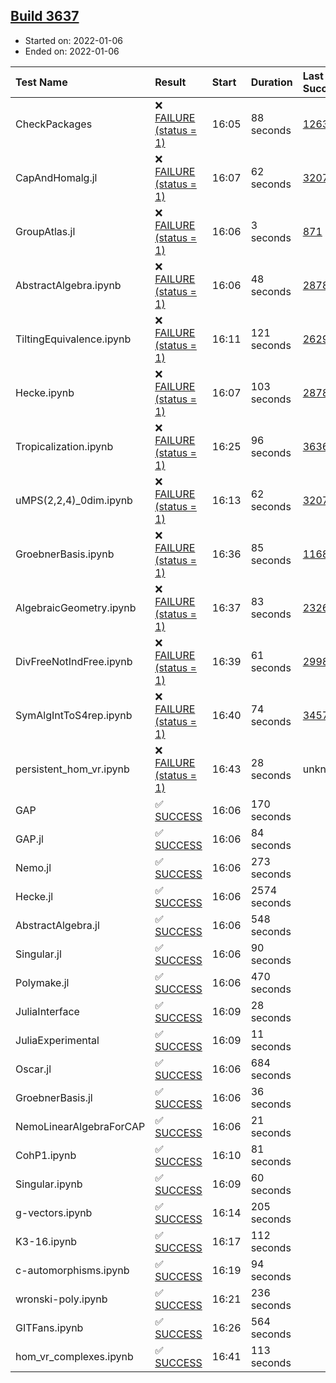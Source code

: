 ## [Build 3637](https://oscarci.mathematik.uni-kl.de/job/oscar-stable/3637/)

* Started on: 2022-01-06
* Ended on: 2022-01-06

| Test Name    | Result | Start | Duration | Last Success | First Failure |
|:-------------|:-------|:------|:---------|:-------------|:--------------|
| CheckPackages | ❌ [FAILURE (status = 1)](https://oscarci.mathematik.uni-kl.de/job/oscar-stable/3637/artifact/logs/build-3637/CheckPackages.log) | 16:05 | 88 seconds | [1263](https://oscarci.mathematik.uni-kl.de/job/oscar-stable/1263/) | [1264](https://oscarci.mathematik.uni-kl.de/job/oscar-stable/1264/) |
| CapAndHomalg.jl | ❌ [FAILURE (status = 1)](https://oscarci.mathematik.uni-kl.de/job/oscar-stable/3637/artifact/logs/build-3637/CapAndHomalg.jl.log) | 16:07 | 62 seconds | [3207](https://oscarci.mathematik.uni-kl.de/job/oscar-stable/3207/) | [3208](https://oscarci.mathematik.uni-kl.de/job/oscar-stable/3208/) |
| GroupAtlas.jl | ❌ [FAILURE (status = 1)](https://oscarci.mathematik.uni-kl.de/job/oscar-stable/3637/artifact/logs/build-3637/GroupAtlas.jl.log) | 16:06 | 3 seconds | [871](https://oscarci.mathematik.uni-kl.de/job/oscar-stable/871/) | [872](https://oscarci.mathematik.uni-kl.de/job/oscar-stable/872/) |
| AbstractAlgebra.ipynb | ❌ [FAILURE (status = 1)](https://oscarci.mathematik.uni-kl.de/job/oscar-stable/3637/artifact/logs/build-3637/AbstractAlgebra.ipynb.log) | 16:06 | 48 seconds | [2878](https://oscarci.mathematik.uni-kl.de/job/oscar-stable/2878/) | [2879](https://oscarci.mathematik.uni-kl.de/job/oscar-stable/2879/) |
| TiltingEquivalence.ipynb | ❌ [FAILURE (status = 1)](https://oscarci.mathematik.uni-kl.de/job/oscar-stable/3637/artifact/logs/build-3637/TiltingEquivalence.ipynb.log) | 16:11 | 121 seconds | [2629](https://oscarci.mathematik.uni-kl.de/job/oscar-stable/2629/) | [2630](https://oscarci.mathematik.uni-kl.de/job/oscar-stable/2630/) |
| Hecke.ipynb | ❌ [FAILURE (status = 1)](https://oscarci.mathematik.uni-kl.de/job/oscar-stable/3637/artifact/logs/build-3637/Hecke.ipynb.log) | 16:07 | 103 seconds | [2878](https://oscarci.mathematik.uni-kl.de/job/oscar-stable/2878/) | [2879](https://oscarci.mathematik.uni-kl.de/job/oscar-stable/2879/) |
| Tropicalization.ipynb | ❌ [FAILURE (status = 1)](https://oscarci.mathematik.uni-kl.de/job/oscar-stable/3637/artifact/logs/build-3637/Tropicalization.ipynb.log) | 16:25 | 96 seconds | [3636](https://oscarci.mathematik.uni-kl.de/job/oscar-stable/3636/) | [3637](https://oscarci.mathematik.uni-kl.de/job/oscar-stable/3637/) |
| uMPS(2,2,4)_0dim.ipynb | ❌ [FAILURE (status = 1)](https://oscarci.mathematik.uni-kl.de/job/oscar-stable/3637/artifact/logs/build-3637/uMPS-2-2-4-_0dim.ipynb.log) | 16:13 | 62 seconds | [3207](https://oscarci.mathematik.uni-kl.de/job/oscar-stable/3207/) | [3208](https://oscarci.mathematik.uni-kl.de/job/oscar-stable/3208/) |
| GroebnerBasis.ipynb | ❌ [FAILURE (status = 1)](https://oscarci.mathematik.uni-kl.de/job/oscar-stable/3637/artifact/logs/build-3637/GroebnerBasis.ipynb.log) | 16:36 | 85 seconds | [1168](https://oscarci.mathematik.uni-kl.de/job/oscar-stable/1168/) | [1169](https://oscarci.mathematik.uni-kl.de/job/oscar-stable/1169/) |
| AlgebraicGeometry.ipynb | ❌ [FAILURE (status = 1)](https://oscarci.mathematik.uni-kl.de/job/oscar-stable/3637/artifact/logs/build-3637/AlgebraicGeometry.ipynb.log) | 16:37 | 83 seconds | [2326](https://oscarci.mathematik.uni-kl.de/job/oscar-stable/2326/) | [2327](https://oscarci.mathematik.uni-kl.de/job/oscar-stable/2327/) |
| DivFreeNotIndFree.ipynb | ❌ [FAILURE (status = 1)](https://oscarci.mathematik.uni-kl.de/job/oscar-stable/3637/artifact/logs/build-3637/DivFreeNotIndFree.ipynb.log) | 16:39 | 61 seconds | [2998](https://oscarci.mathematik.uni-kl.de/job/oscar-stable/2998/) | [2999](https://oscarci.mathematik.uni-kl.de/job/oscar-stable/2999/) |
| SymAlgIntToS4rep.ipynb | ❌ [FAILURE (status = 1)](https://oscarci.mathematik.uni-kl.de/job/oscar-stable/3637/artifact/logs/build-3637/SymAlgIntToS4rep.ipynb.log) | 16:40 | 74 seconds | [3457](https://oscarci.mathematik.uni-kl.de/job/oscar-stable/3457/) | [3458](https://oscarci.mathematik.uni-kl.de/job/oscar-stable/3458/) |
| persistent_hom_vr.ipynb | ❌ [FAILURE (status = 1)](https://oscarci.mathematik.uni-kl.de/job/oscar-stable/3637/artifact/logs/build-3637/persistent_hom_vr.ipynb.log) | 16:43 | 28 seconds | unknown | unknown |
| GAP | ✅ [SUCCESS](https://oscarci.mathematik.uni-kl.de/job/oscar-stable/3637/artifact/logs/build-3637/GAP.log) | 16:06 | 170 seconds |  |  |
| GAP.jl | ✅ [SUCCESS](https://oscarci.mathematik.uni-kl.de/job/oscar-stable/3637/artifact/logs/build-3637/GAP.jl.log) | 16:06 | 84 seconds |  |  |
| Nemo.jl | ✅ [SUCCESS](https://oscarci.mathematik.uni-kl.de/job/oscar-stable/3637/artifact/logs/build-3637/Nemo.jl.log) | 16:06 | 273 seconds |  |  |
| Hecke.jl | ✅ [SUCCESS](https://oscarci.mathematik.uni-kl.de/job/oscar-stable/3637/artifact/logs/build-3637/Hecke.jl.log) | 16:06 | 2574 seconds |  |  |
| AbstractAlgebra.jl | ✅ [SUCCESS](https://oscarci.mathematik.uni-kl.de/job/oscar-stable/3637/artifact/logs/build-3637/AbstractAlgebra.jl.log) | 16:06 | 548 seconds |  |  |
| Singular.jl | ✅ [SUCCESS](https://oscarci.mathematik.uni-kl.de/job/oscar-stable/3637/artifact/logs/build-3637/Singular.jl.log) | 16:06 | 90 seconds |  |  |
| Polymake.jl | ✅ [SUCCESS](https://oscarci.mathematik.uni-kl.de/job/oscar-stable/3637/artifact/logs/build-3637/Polymake.jl.log) | 16:06 | 470 seconds |  |  |
| JuliaInterface | ✅ [SUCCESS](https://oscarci.mathematik.uni-kl.de/job/oscar-stable/3637/artifact/logs/build-3637/JuliaInterface.log) | 16:09 | 28 seconds |  |  |
| JuliaExperimental | ✅ [SUCCESS](https://oscarci.mathematik.uni-kl.de/job/oscar-stable/3637/artifact/logs/build-3637/JuliaExperimental.log) | 16:09 | 11 seconds |  |  |
| Oscar.jl | ✅ [SUCCESS](https://oscarci.mathematik.uni-kl.de/job/oscar-stable/3637/artifact/logs/build-3637/Oscar.jl.log) | 16:06 | 684 seconds |  |  |
| GroebnerBasis.jl | ✅ [SUCCESS](https://oscarci.mathematik.uni-kl.de/job/oscar-stable/3637/artifact/logs/build-3637/GroebnerBasis.jl.log) | 16:06 | 36 seconds |  |  |
| NemoLinearAlgebraForCAP | ✅ [SUCCESS](https://oscarci.mathematik.uni-kl.de/job/oscar-stable/3637/artifact/logs/build-3637/NemoLinearAlgebraForCAP.log) | 16:06 | 21 seconds |  |  |
| CohP1.ipynb | ✅ [SUCCESS](https://oscarci.mathematik.uni-kl.de/job/oscar-stable/3637/artifact/logs/build-3637/CohP1.ipynb.log) | 16:10 | 81 seconds |  |  |
| Singular.ipynb | ✅ [SUCCESS](https://oscarci.mathematik.uni-kl.de/job/oscar-stable/3637/artifact/logs/build-3637/Singular.ipynb.log) | 16:09 | 60 seconds |  |  |
| g-vectors.ipynb | ✅ [SUCCESS](https://oscarci.mathematik.uni-kl.de/job/oscar-stable/3637/artifact/logs/build-3637/g-vectors.ipynb.log) | 16:14 | 205 seconds |  |  |
| K3-16.ipynb | ✅ [SUCCESS](https://oscarci.mathematik.uni-kl.de/job/oscar-stable/3637/artifact/logs/build-3637/K3-16.ipynb.log) | 16:17 | 112 seconds |  |  |
| c-automorphisms.ipynb | ✅ [SUCCESS](https://oscarci.mathematik.uni-kl.de/job/oscar-stable/3637/artifact/logs/build-3637/c-automorphisms.ipynb.log) | 16:19 | 94 seconds |  |  |
| wronski-poly.ipynb | ✅ [SUCCESS](https://oscarci.mathematik.uni-kl.de/job/oscar-stable/3637/artifact/logs/build-3637/wronski-poly.ipynb.log) | 16:21 | 236 seconds |  |  |
| GITFans.ipynb | ✅ [SUCCESS](https://oscarci.mathematik.uni-kl.de/job/oscar-stable/3637/artifact/logs/build-3637/GITFans.ipynb.log) | 16:26 | 564 seconds |  |  |
| hom_vr_complexes.ipynb | ✅ [SUCCESS](https://oscarci.mathematik.uni-kl.de/job/oscar-stable/3637/artifact/logs/build-3637/hom_vr_complexes.ipynb.log) | 16:41 | 113 seconds |  |  |
